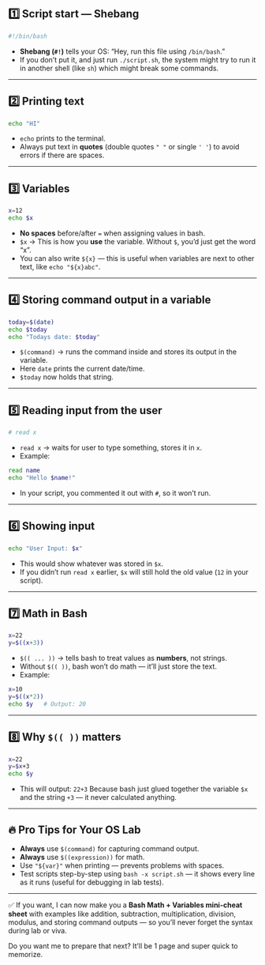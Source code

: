 ## **1️⃣ Script start — Shebang**

```bash
#!/bin/bash
```

* **Shebang (`#!`)** tells your OS:
  “Hey, run this file using `/bin/bash`.”
* If you don’t put it, and just run `./script.sh`, the system might try to run it in another shell (like `sh`) which might break some commands.

---

## **2️⃣ Printing text**

```bash
echo "HI"
```

* `echo` prints to the terminal.
* Always put text in **quotes** (double quotes `" "` or single `' '`) to avoid errors if there are spaces.

---

## **3️⃣ Variables**

```bash
x=12
echo $x
```

* **No spaces** before/after `=` when assigning values in bash.
* `$x` → This is how you **use** the variable. Without `$`, you’d just get the word “x”.
* You can also write `${x}` — this is useful when variables are next to other text, like `echo "${x}abc"`.

---

## **4️⃣ Storing command output in a variable**

```bash
today=$(date)
echo $today
echo "Todays date: $today"
```

* `$(command)` → runs the command inside and stores its output in the variable.
* Here `date` prints the current date/time.
* `$today` now holds that string.

---

## **5️⃣ Reading input from the user**

```bash
# read x
```

* `read x` → waits for user to type something, stores it in `x`.
* Example:

```bash
read name
echo "Hello $name!"
```

* In your script, you commented it out with `#`, so it won’t run.

---

## **6️⃣ Showing input**

```bash
echo "User Input: $x"
```

* This would show whatever was stored in `$x`.
* If you didn’t run `read x` earlier, `$x` will still hold the old value (`12` in your script).

---

## **7️⃣ Math in Bash**

```bash
x=22
y=$((x+3))
```

* `$(( ... ))` → tells bash to treat values as **numbers**, not strings.
* Without `$(( ))`, bash won’t do math — it’ll just store the text.
* Example:

```bash
x=10
y=$((x*2))
echo $y   # Output: 20
```

---

## **8️⃣ Why `$(( ))` matters**

```bash
x=22
y=$x+3
echo $y
```

* This will output: `22+3`
  Because bash just glued together the variable `$x` and the string `+3` — it never calculated anything.

---

## **🔥 Pro Tips for Your OS Lab**

* **Always** use `$(command)` for capturing command output.
* **Always** use `$((expression))` for math.
* Use `"${var}"` when printing — prevents problems with spaces.
* Test scripts step-by-step using `bash -x script.sh` — it shows every line as it runs (useful for debugging in lab tests).

---

✅ If you want, I can now make you a **Bash Math + Variables mini-cheat sheet**
with examples like addition, subtraction, multiplication, division, modulus, and storing command outputs —
so you’ll never forget the syntax during lab or viva.

Do you want me to prepare that next?
It’ll be 1 page and super quick to memorize.

